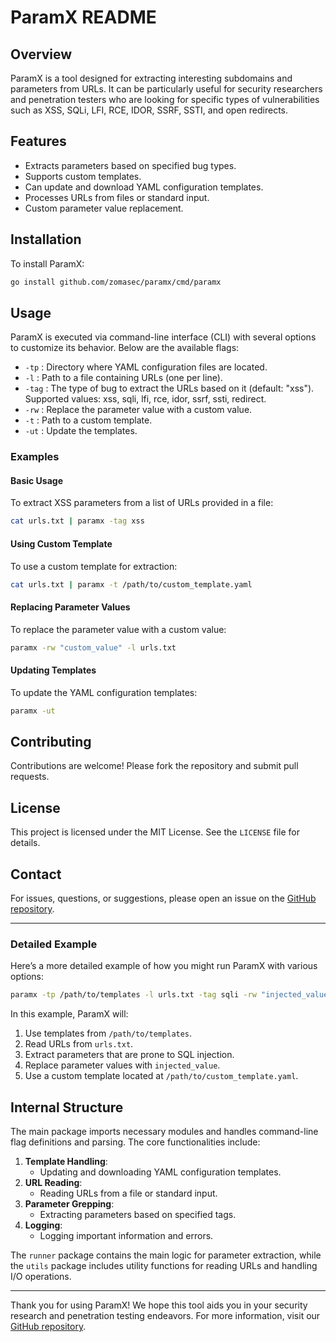 # ParamX README

## Overview

ParamX is a tool designed for extracting interesting subdomains and parameters from URLs. It can be particularly useful for security researchers and penetration testers who are looking for specific types of vulnerabilities such as XSS, SQLi, LFI, RCE, IDOR, SSRF, SSTI, and open redirects.

## Features

- Extracts parameters based on specified bug types.
- Supports custom templates.
- Can update and download YAML configuration templates.
- Processes URLs from files or standard input.
- Custom parameter value replacement.

## Installation

To install ParamX:

```sh
go install github.com/zomasec/paramx/cmd/paramx

```

## Usage

ParamX is executed via command-line interface (CLI) with several options to customize its behavior. Below are the available flags:

- `-tp` : Directory where YAML configuration files are located.
- `-l` : Path to a file containing URLs (one per line).
- `-tag` : The type of bug to extract the URLs based on it (default: "xss"). Supported values: xss, sqli, lfi, rce, idor, ssrf, ssti, redirect.
- `-rw` : Replace the parameter value with a custom value.
- `-t` : Path to a custom template.
- `-ut` : Update the templates.

### Examples

#### Basic Usage

To extract XSS parameters from a list of URLs provided in a file:

```sh
cat urls.txt | paramx -tag xss
```

#### Using Custom Template

To use a custom template for extraction:

```sh
cat urls.txt | paramx -t /path/to/custom_template.yaml  
```

#### Replacing Parameter Values

To replace the parameter value with a custom value:

```sh
paramx -rw "custom_value" -l urls.txt
```

#### Updating Templates

To update the YAML configuration templates:

```sh
paramx -ut
```

## Contributing

Contributions are welcome! Please fork the repository and submit pull requests.

## License

This project is licensed under the MIT License. See the `LICENSE` file for details.

## Contact

For issues, questions, or suggestions, please open an issue on the [GitHub repository](https://github.com/zomasec/paramx).

---

### Detailed Example

Here’s a more detailed example of how you might run ParamX with various options:

```sh
paramx -tp /path/to/templates -l urls.txt -tag sqli -rw "injected_value" -t /path/to/custom_template.yaml
```

In this example, ParamX will:

1. Use templates from `/path/to/templates`.
2. Read URLs from `urls.txt`.
3. Extract parameters that are prone to SQL injection.
4. Replace parameter values with `injected_value`.
5. Use a custom template located at `/path/to/custom_template.yaml`.

## Internal Structure

The main package imports necessary modules and handles command-line flag definitions and parsing. The core functionalities include:

1. **Template Handling**:
   - Updating and downloading YAML configuration templates.
2. **URL Reading**:
   - Reading URLs from a file or standard input.
3. **Parameter Grepping**:
   - Extracting parameters based on specified tags.
4. **Logging**:
   - Logging important information and errors.

The `runner` package contains the main logic for parameter extraction, while the `utils` package includes utility functions for reading URLs and handling I/O operations.

---

Thank you for using ParamX! We hope this tool aids you in your security research and penetration testing endeavors. For more information, visit our [GitHub repository](https://github.com/zomasec/paramx).